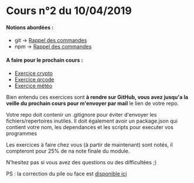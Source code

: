 # Cours n°2 du 10/04/2019

#### Notions abordées :
- git -> [Rappel des commandes](https://www.hostinger.fr/tutoriels/commandes-git/)
- npm -> [Rappel des commandes](./rappels_npm.md)

#### A faire pour le prochain cours :

- [Exercice crypto](./exo_crypto/README.md)
- [Exercice qrcode](./exo_qrcode/README.md)
- [Exercice météo](./exo_meteo/README.md)

Bien entendu ces exercices sont **à rendre sur GitHub, vous avez jusqu'a la veille du prochain cours pour m'envoyer par mail** le lien de votre repo. 

Votre repo doit contenir un .gitignore pour éviter d'envoyer les fichiers/repertoires inutiles. Il doit également avoir un package.json qui contient votre nom, les dependances et les scripts pour executer vos programmes

Les exercices à faire chez vous (à partir de maintenant) sont notés, il compteront pour 25% de na note finale du module.

N'hesitez pas si vous avez des questions ou des difficultées ;)

PS : la correction du pile ou face est [disponible ici](../cours_1/pileouface)